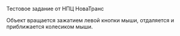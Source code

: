 Тестовое задание от НПЦ НоваТранс

Объект вращается зажатием левой кнопки мыши, отдаляется и приближается колесиком мыши.
